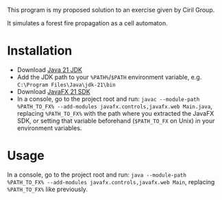 This program is my proposed solution to an exercise given by Ciril Group.

It simulates a forest fire propagation as a cell automaton.

# Installation

* Download [Java 21 JDK](https://www.oracle.com/java/technologies/downloads/#java21)
* Add the JDK path to your `%PATH%`/`$PATH` environment variable, e.g. `C:\Program Files\Java\jdk-21\bin`
* Download [JavaFX 21 SDK](https://gluonhq.com/products/javafx/)
* In a console, go to the project root and run:
`javac --module-path %PATH_TO_FX% --add-modules javafx.controls,javafx.web Main.java`,
replacing `%PATH_TO_FX%` with the path where you extracted the JavaFX SDK, or
setting that variable beforehand (`$PATH_TO_FX` on Unix) in your environment
variables.

# Usage

In a console, go to the project root and run:
 `java --module-path %PATH_TO_FX% --add-modules javafx.controls,javafx.web Main`,
replacing `%PATH_TO_FX%` like previously.